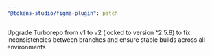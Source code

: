 ```yaml
---
"@tokens-studio/figma-plugin": patch
---
```


Upgrade Turborepo from v1 to v2 (locked to version ^2.5.8) to fix inconsistencies between branches and ensure stable builds across all environments
